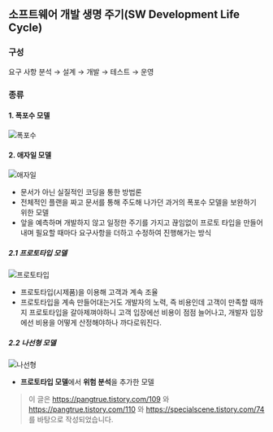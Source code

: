 ## 소프트웨어 개발 생명 주기(SW Development Life Cycle)
### 구성
요구 사항 분석 → 설계 → 개발 → 테스트 → 운영

### 종류
#### 1. 폭포수 모델
![폭포수](https://img1.daumcdn.net/thumb/R1280x0/?scode=mtistory2&fname=https%3A%2F%2Fk.kakaocdn.net%2Fdn%2Fb7FRw7%2FbtqyY3WIR5Y%2FOitFfnkM5mTeqoR9cXF8W1%2Fimg.png)

#### 2. 애자일 모델
![애자일](http://www.fpost.co.kr/board/data/editor/1906/962460dac43669b33a205cd4fb540b19_1559960836_5292.jpg)
* 문서가 아닌 실질적인 코딩을 통한 방법론
* 전체적인 플랜을 짜고 문서를 통해 주도해 나가던 과거의 폭포수 모델을 보완하기 위한 모델
* 앞을 예측하며 개발하지 않고 일정한 주기를 가지고 끊임없이 프로토 타입을 만들어 내며 필요할 때마다 요구사항을 더하고 수정하여 진행해가는 방식

##### 2.1 프로토타입 모델
![프로토타입](https://img1.daumcdn.net/thumb/R1280x0/?scode=mtistory2&fname=https%3A%2F%2Fk.kakaocdn.net%2Fdn%2FcGXtgv%2FbtqyY2jftlN%2FHSubE9KDL7FZ5nvYp4aqZK%2Fimg.png)
* 프로토타입(시제품)을 이용해 고객과 계속 조율
* 프로토타입을 계속 만들어대는거도 개발자의 노력, 즉 비용인데 고객이 만족할 때까지 프로토타입을 갈아제껴야하니 
고객 입장에선 비용이 점점 늘어나고, 개발자 입장에선 비용을 어떻게 산정해야하나 까다로워진다.

##### 2.2 나선형 모델
![나선형](https://img1.daumcdn.net/thumb/R1280x0/?scode=mtistory2&fname=https%3A%2F%2Fk.kakaocdn.net%2Fdn%2FbnLncc%2FbtqyWLXCXqi%2F7nBtM2kKnQE7uBa3ftkKnK%2Fimg.png)
* **프로토타입 모델**에서 **위험 분석**을 추가한 모델

> 이 글은 https://pangtrue.tistory.com/109 와 https://pangtrue.tistory.com/110 와 https://specialscene.tistory.com/74 를 바탕으로 작성되었습니다.
